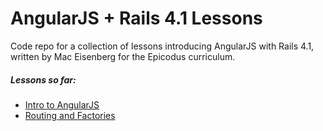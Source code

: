 AngularJS + Rails 4.1 Lessons
==========

Code repo for a collection of lessons introducing AngularJS with Rails 4.1, written by Mac Eisenberg for the Epicodus curriculum.


##### Lessons so far:

* [Intro to AngularJS](http://www.learnhowtoprogram.com/lessons/intro-to-angularjs "Intro to AngularJS")
* [Routing and Factories](http://www.learnhowtoprogram.com/lessons/routing-and-factories "Routing and Factories")

